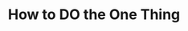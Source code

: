 ---
    layout: boilerplate/blog_post_base.njk
    slug: "how-to-do-the-thing"
    title: "How to DO the One Thing"
    tags: blogPost
---